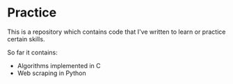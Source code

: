 # Practice
This is a repository which contains code that I've written to learn or practice certain skills.

So far it contains:
- Algorithms implemented in C
- Web scraping in Python
